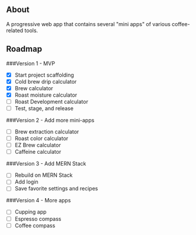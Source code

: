 ## About

A progressive web app that contains several "mini apps" of various coffee-related tools.

## Roadmap

###Version 1 - MVP

- [X] Start project scaffolding
- [X] Cold brew drip calculator
- [X] Brew calculator
- [X] Roast moisture calculator
- [ ] Roast Development calculator
- [ ] Test, stage, and release

###Version 2 - Add more mini-apps

- [ ] Brew extraction calculator
- [ ] Roast color calculator
- [ ] EZ Brew calculator
- [ ] Caffeine calculator

###Version 3 - Add MERN Stack

- [ ] Rebuild on MERN Stack
- [ ] Add login
- [ ] Save favorite settings and recipes

###Version 4 - More apps

- [ ] Cupping app
- [ ] Espresso compass
- [ ] Coffee compass
